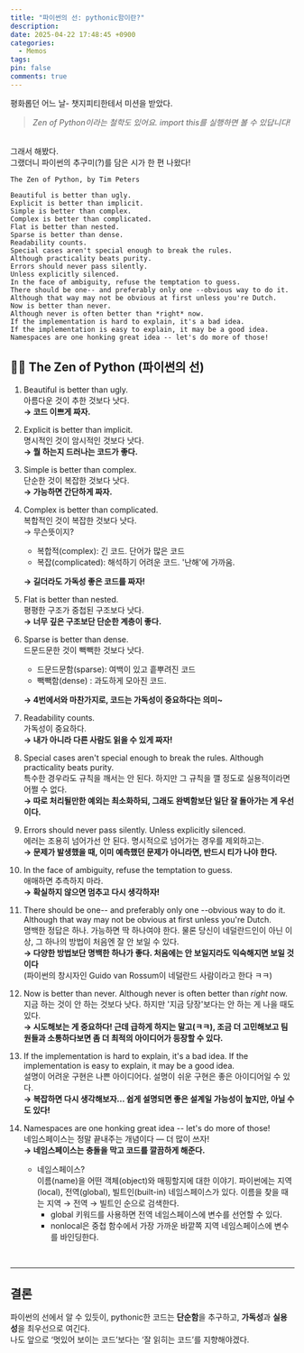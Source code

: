 ```yaml
---
title: "파이썬의 선: pythonic함이란?"
description: 
date: 2025-04-22 17:48:45 +0900
categories:
  - Memos
tags: 
pin: false
comments: true
---
```

평화롭던 어느 날-
챗지피티한테서 미션을 받았다.


> *Zen of Python이라는 철학도 있어요. import this를 실행하면 볼 수 있답니다!*

<br/>
그래서 해봤다. <br/>그랬더니 파이썬의 추구미(?)를 담은 시가 한 편 나왔다!

```
The Zen of Python, by Tim Peters

Beautiful is better than ugly.
Explicit is better than implicit.
Simple is better than complex.
Complex is better than complicated.
Flat is better than nested.
Sparse is better than dense.
Readability counts.
Special cases aren't special enough to break the rules.
Although practicality beats purity.
Errors should never pass silently.
Unless explicitly silenced.
In the face of ambiguity, refuse the temptation to guess.
There should be one-- and preferably only one --obvious way to do it.
Although that way may not be obvious at first unless you're Dutch.
Now is better than never.
Although never is often better than *right* now.
If the implementation is hard to explain, it's a bad idea.
If the implementation is easy to explain, it may be a good idea.
Namespaces are one honking great idea -- let's do more of those!
```

## 🧘‍♂️ The Zen of Python (파이썬의 선)

1. Beautiful is better than ugly. <br/>
   아름다운 것이 추한 것보다 낫다. <br/>
   **→ 코드 이쁘게 짜자.**
   
2. Explicit is better than implicit. <br/>
   명시적인 것이 암시적인 것보다 낫다.<br/>
   **→ 뭘 하는지 드러나는 코드가 좋다.**
   
3. Simple is better than complex. <br/>
   단순한 것이 복잡한 것보다 낫다.<br/>
   **→ 가능하면 간단하게 짜자.**
   
4. Complex is better than complicated. <br/>
   복합적인 것이 복잡한 것보다 낫다.<br/>
   → 무슨뜻이지? 
   - 복합적(complex): 긴 코드. 단어가 많은 코드 
   - 복잡(complicated): 해석하기 어려운 코드. '난해'에 가까움. 
     
   **→ 길더라도 가독성 좋은 코드를 짜자!**
   
1. Flat is better than nested. <br/>
   평평한 구조가 중첩된 구조보다 낫다.<br/>
   **→ 너무 깊은 구조보단 단순한 계층이 좋다.**
   
2. Sparse is better than dense. <br/>
   드문드문한 것이 빽빽한 것보다 낫다.<br/>
   - 드문드문함(sparse): 여백이 있고 흩뿌려진 코드 
   - 빽빽함(dense) : 과도하게 모아진 코드. 
     
     
   **→ 4번에서와 마찬가지로, 코드는 가독성이 중요하다는 의미~**
   
1. Readability counts. <br/>
   가독성이 중요하다.<br/>
   **→ 내가 아니라 다른 사람도 읽을 수 있게 짜자!**
   
2. Special cases aren't special enough to break the rules. Although practicality beats purity. <br/>
   특수한 경우라도 규칙을 깨서는 안 된다. 하지만 그 규칙을 깰 정도로 실용적이라면 어쩔 수 없다.<br/>
   **→ 따로 처리될만한 예외는 최소화하되, 그래도 완벽함보단 일단 잘 돌아가는 게 우선이다.**
   
3. Errors should never pass silently. Unless explicitly silenced. <br/>
   에러는 조용히 넘어가선 안 된다. 명시적으로 넘어가는 경우를 제외하고는.<br/>
   **→ 문제가 발생했을 때, 이미 예측했던 문제가 아니라면, 반드시 티가 나야 한다.**
   
4. In the face of ambiguity, refuse the temptation to guess. <br/>
    애매하면 추측하지 마라.<br/>
    **→ 확실하지 않으면 멈추고 다시 생각하자!**
    
5. There should be one-- and preferably only one --obvious way to do it. Although that way may not be obvious at first unless you're Dutch. <br/>
    명백한 정답은 하나. 가능하면 딱 하나여야 한다. 물론 당신이 네덜란드인이 아닌 이상, 그 하나의 방법이 처음엔 잘 안 보일 수 있다.<br/>
    **→ 다양한 방법보단 명백한 하나가 좋다. 처음에는 안 보일지라도 익숙해지면 보일 것이다** 
    <br/>
    (파이썬의 창시자인 Guido van Rossum이 네덜란드 사람이라고 한다 ㅋㅋ)
    
6. Now is better than never. Although never is often better than *right* now. <br/>
    지금 하는 것이 안 하는 것보다 낫다. 하지만 '지금 당장'보다는 안 하는 게 나을 때도 있다.<br/>
    **→ 시도해보는 게 중요하다! 근데 급하게 하지는 말고(ㅋㅋ), 조금 더 고민해보고 팀원들과 소통하다보면 좀 더 최적의 아이디어가 등장할 수 있다.**
    
7. If the implementation is hard to explain, it's a bad idea. If the implementation is easy to explain, it may be a good idea. <br/>
    설명이 어려운 구현은 나쁜 아이디어다. 설명이 쉬운 구현은 좋은 아이디어일 수 있다.<br/>
    **→ 복잡하면 다시 생각해보자... 쉽게 설명되면 좋은 설계일 가능성이 높지만, 아닐 수도 있다!**
    
8. Namespaces are one honking great idea -- let's do more of those! <br/>
    네임스페이스는 정말 끝내주는 개념이다 — 더 많이 쓰자!<br/>
    **→ 네임스페이스는 충돌을 막고 코드를 깔끔하게 해준다.** 
    * 네임스페이스? <br/> 이름(name)을 어떤 객체(object)와 매핑할지에 대한 이야기. 파이썬에는 지역(local), 전역(global), 빌트인(built-in) 네임스페이스가 있다. 이름을 찾을 때는 지역 → 전역 → 빌트인 순으로 검색한다.
		* global 키워드를 사용하면 전역 네임스페이스에 변수를 선언할 수 있다.
		* nonlocal은 중첩 함수에서 가장 가까운 바깥쪽 지역 네임스페이스에 변수를 바인딩한다.

<br/>

----
## 결론

파이썬의 선에서 알 수 있듯이, pythonic한 코드는 **단순함**을 추구하고, **가독성**과 **실용성**을 최우선으로 여긴다. <br/>나도 앞으로 ‘멋있어 보이는 코드’보다는 ‘잘 읽히는 코드’를 지향해야겠다.